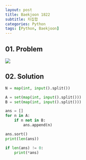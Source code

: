```yaml
---
layout: post
title: Baekjoon 1822
subtitle: 차집합
categories: Python
tags: [Python, Baekjoon]
---
```


## 01. Problem

<img src="https://github.com/WoojinJeonkr/WoojinJeonkr.github.io/blob/main/assets/images/post_image/baekjoon/baekjoon_1822.png?raw=true">

## 02. Solution

```Python
N = map(int, input().split())

A = set(map(int, input().split()))
B = set(map(int, input().split()))

ans = []
for n in A:
    if n not in B:
        ans.append(n)

ans.sort()
print(len(ans))

if len(ans) != 0:
    print(*ans)
```
